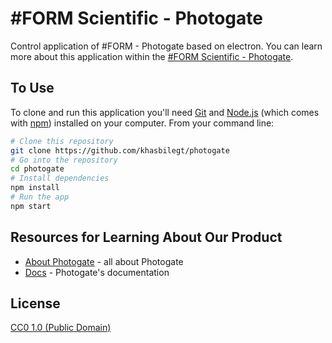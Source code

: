 # #FORM Scientific - Photogate

Control application of #FORM - Photogate based on electron.
You can learn more about this application within the [#FORM Scientific - Photogate](https://form.fablab.mn/photogate).

## To Use

To clone and run this application you'll need [Git](https://git-scm.com) and [Node.js](https://nodejs.org/en/download/) (which comes with [npm](http://npmjs.com)) installed on your computer. From your command line:

```bash
# Clone this repository
git clone https://github.com/khasbilegt/photogate
# Go into the repository
cd photogate
# Install dependencies
npm install
# Run the app
npm start
```

## Resources for Learning About Our Product

- [About Photogate](https://form.fablab.mn/photogate) - all about Photogate
- [Docs](https://form.fablab.mn/photogate/docs) - Photogate's documentation

## License

[CC0 1.0 (Public Domain)](LICENSE.md)